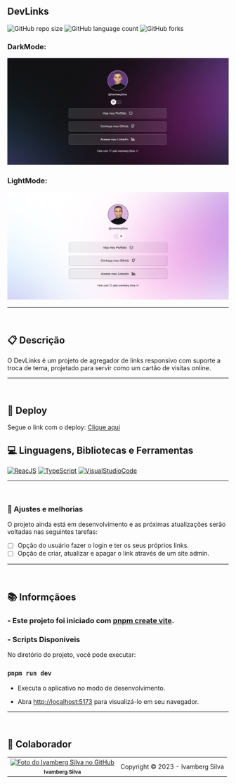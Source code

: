 ## DevLinks

![GitHub repo size](https://img.shields.io/github/repo-size/IvambergSilva/devLinks?style=for-the-badge)
![GitHub language count](https://img.shields.io/github/languages/count/IvambergSilva/devLinks?style=for-the-badge)
![GitHub forks](https://img.shields.io/github/forks/IvambergSilva/devLinks?style=for-the-badge)

### DarkMode:
<img src="/src/assets/images/devLinks-photoDark.jpg" alt="Exemplo de imagem no modo dark">

<br>

### LightMode:
<img src="/src/assets/images/devLinks-photoLight.jpg" alt="Exemplo de imagem no modo light">

<hr><br>

## 📋 Descrição
<p>O DevLinks é um projeto de agregador de links responsivo com suporte a troca de tema, projetado para servir como um cartão de visitas online.</p>

<hr><br>

## 🚀 Deploy

<p>Segue o link com o deploy: <a href="https://ivamberg-links.netlify.app/" target="_blank">Clique aqui</a></p>

## 💻 Linguagens, Bibliotecas e Ferramentas

[![ReacJS](https://img.shields.io/badge/React-61DAFB?style=for-the-badge&logo=react&logoColor=black)](https://pt-br.reactjs.org/)
[![TypeScript](https://img.shields.io/badge/TypeScript-007ACC?style=for-the-badge&logo=typescript&logoColor=white)](https://www.typescriptlang.org/)
[![VisualStudioCode](https://img.shields.io/badge/Visual_Studio_Code-007ACC?style=for-the-badge&logo=visualstudiocode&logoColor=white)](https://code.visualstudio.com/)

<hr><br>

### 🚧 Ajustes e melhorias 

O projeto ainda está em desenvolvimento e as próximas atualizações serão voltadas nas seguintes tarefas:

- [ ] Opção do usuário fazer o login e ter os seus próprios links.
- [ ] Opção de criar, atualizar e apagar o link através de um site admin.

<hr><br>

## 📚 Informçãoes

### - Este projeto foi iniciado com [pnpm create vite](hhttps://vitejs.dev/).

### - Scripts Disponíveis

No diretório do projeto, você pode executar:

### `pnpm run dev`

- Executa o aplicativo no modo de desenvolvimento. 

- Abra [http://localhost:5173](http://localhost:5173) para visualizá-lo em seu navegador.

<hr><br>

## 🤝 Colaborador

<table>
  <tr>
    <td align="center">
      <a href="#">
        <img src="https://avatars.githubusercontent.com/u/99219836" width="100px;" alt="Foto do Ivamberg Silva no GitHub"/><br>
        <sub>
          <b>Ivamberg Silva</b>
        </sub>
      </a>
    </td>
    <td>
      Copyright © 2023 - Ivamberg Silva
    </td>
  </tr>
</table>
